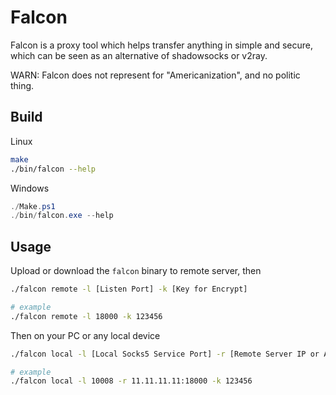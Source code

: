 # Falcon

Falcon is a proxy tool which helps transfer anything in simple and secure, which can be seen as an alternative of shadowsocks or v2ray.

WARN: Falcon does not represent for "Americanization", and no politic thing.

## Build

Linux

```bash
make
./bin/falcon --help
```

Windows

```powershell
./Make.ps1
./bin/falcon.exe --help
```


## Usage

Upload or download the `falcon` binary to remote server, then

```bash
./falcon remote -l [Listen Port] -k [Key for Encrypt]

# example
./falcon remote -l 18000 -k 123456
```

Then on your PC or any local device

```bash
./falcon local -l [Local Socks5 Service Port] -r [Remote Server IP or Address] -k [The Key above]

# example
./falcon local -l 10008 -r 11.11.11.11:18000 -k 123456
```
